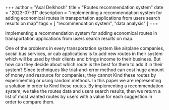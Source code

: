 +++
author = "Asal Delkhosh"
title = "Routes recommendation system"
date = "2023-07-31"
description = "Implementing a recommendation system for adding economical routes in transportation applications from users search results on map"
tags = [
    "recommendation system",
    "data analysis"
]
+++

Implementing a recommendation system for adding economical routes in transportation applications from users search results on map.
<!--more-->

One of the problems in every transportation system like airplane companies, social bus services, or cab applications is to add new routes in their system which will be used by their clients and brings income to their business. But how can they decide about which route is the best for them to add it in their system? Since techniques like trial-and-error method can cost huge amount of money and resource for companies, they cannot Kind these routes by experimenting or using random methods. In this paper we are representing a solution in order to Kind these routes. By implementing a recommendation system, we take the routes data and users search results, then we return a list of most wanted routes by users with a value for each suggestion in order to compare them.
